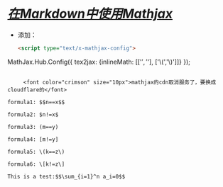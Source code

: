 <script type="text/x-mathjax-config">
MathJax.Hub.Config({
  tex2jax: {inlineMath: [['$','$'], ['\\(','\\)']]}
});
</script>
<script type="text/javascript" async src="https://cdnjs.cloudflare.com/ajax/libs/mathjax/2.7.5/MathJax.js?config=TeX-MML-AM_CHTML"></script>
# ***<u>在Markdown中使用Mathjax</u>***

* 添加：

  ```html
  <script type="text/x-mathjax-config">
MathJax.Hub.Config({
  tex2jax: {inlineMath: [['$','$'], ['\\(','\\)']]}
});
</script>
  <script type="text/javascript" async src="https://cdnjs.cloudflare.com/ajax/libs/mathjax/2.7.1/MathJax.js?config=TeX-AMS-MML_HTMLorMML"> </script>
  ```

  ​		<font color="crimson" size="10px">mathjax的cdn取消服务了，要换成cloudflare的</font>

formula1: $$n==x$$

formula2: $n!=x$

formula3: (m==y)

formula4: [m!=y]

formula5: \(k==z\)

formula6: \[k!=z\]

This is a test:$$\sum_{i=1}^n a_i=0$$

